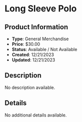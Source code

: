 # Long Sleeve Polo

## Product Information
- **Type**: General Merchandise
- **Price**: $30.00
- **Status**: Available / Not Available
- **Created**: 12/21/2023
- **Updated**: 12/21/2023

## Description
No description available.



## Details
No additional details available.
